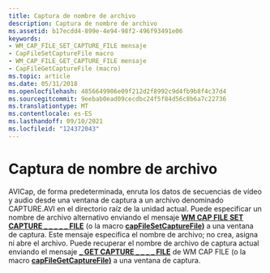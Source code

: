 ```yaml
---
title: Captura de nombre de archivo
description: Captura de nombre de archivo
ms.assetid: b17ecdd4-899e-4e94-98f2-496f93491e06
keywords:
- WM_CAP_FILE_SET_CAPTURE_FILE mensaje
- CapFileSetCaptureFile macro
- WM_CAP_FILE_GET_CAPTURE_FILE mensaje
- CapFileGetCaptureFile (macro)
ms.topic: article
ms.date: 05/31/2018
ms.openlocfilehash: 4856649906e09f212d2f8992c9d4fb9b8f4c37d4
ms.sourcegitcommit: 9eebab0ead09cecdbc24f5f84d56c8b6a7c22736
ms.translationtype: MT
ms.contentlocale: es-ES
ms.lasthandoff: 09/10/2021
ms.locfileid: "124372043"
---
```

# <a name="capture-filename"></a>Captura de nombre de archivo

AVICap, de forma predeterminada, enruta los datos de secuencias de vídeo y audio desde una ventana de captura a un archivo denominado CAPTURE.AVI en el directorio raíz de la unidad actual. Puede especificar un nombre de archivo alternativo enviando el mensaje [**WM CAP FILE SET CAPTURE \_ \_ \_ \_ \_ FILE**](wm-cap-file-set-capture-file.md) (o la macro [**capFileSetCaptureFile)**](/windows/desktop/api/Vfw/nf-vfw-capfilesetcapturefile) a una ventana de captura. Este mensaje especifica el nombre de archivo; no crea, asigna ni abre el archivo. Puede recuperar el nombre de archivo de captura actual enviando el mensaje [**\_ GET CAPTURE \_ \_ \_ \_ FILE**](wm-cap-file-get-capture-file.md) de WM CAP FILE (o la macro [**capFileGetCaptureFile)**](/windows/desktop/api/Vfw/nf-vfw-capfilegetcapturefile) a una ventana de captura.

 

 




